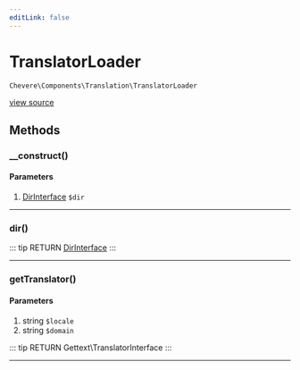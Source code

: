 ```yaml
---
editLink: false
---
```


# TranslatorLoader

`Chevere\Components\Translation\TranslatorLoader`

[view source](https://github.com/chevere/chevere/blob/master/src/Chevere/Components/Translation/TranslatorLoader.php)

## Methods

### __construct()

#### Parameters

1. [DirInterface](../../Interfaces/Filesystem/DirInterface.md) `$dir`

---

### dir()

::: tip RETURN
[DirInterface](../../Interfaces/Filesystem/DirInterface.md)
:::

---

### getTranslator()

#### Parameters

1. string `$locale`
2. string `$domain`

::: tip RETURN
Gettext\TranslatorInterface
:::

---
